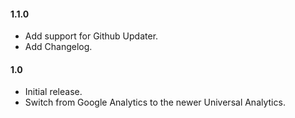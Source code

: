#### 1.1.0

* Add support for Github Updater.
* Add Changelog.

#### 1.0

* Initial release.
* Switch from Google Analytics to the newer Universal Analytics.